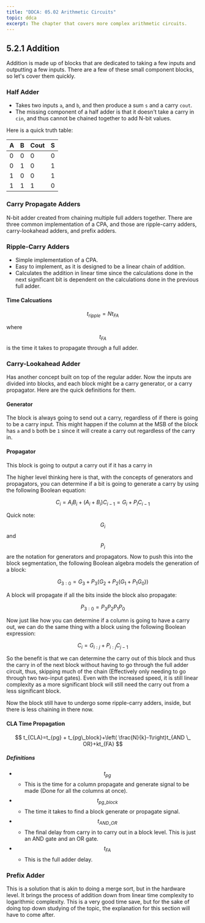 ```yaml
---
title: "DDCA: 05.02 Arithmetic Circuits"
topic: ddca
excerpt: The chapter that covers more complex arithmetic circuits.
---
```

## 5.2.1 Addition

Addition is made up of blocks that are dedicated to taking a few inputs and outputting a few inputs. There are a few of these small component blocks, so let's cover them quickly.

### Half Adder

- Takes two inputs `a`, and `b`, and then produce a sum `s` and a carry `cout`.
- The missing component of a half adder is that it doesn't take a carry in `cin`, and thus cannot be chained together to add N-bit values.

Here is a quick truth table:

| A | B | Cout | S |
| --- | --- | --- | --- |
| 0 | 0 | 0 | 0 |
| 0 | 1 | 0 | 1 |
| 1 | 0 | 0 | 1 |
| 1 | 1 | 1 | 0 |

### Carry Propagate Adders

N-bit adder created from chaining multiple full adders together. There are three common implementation of a CPA, and those are ripple-carry adders, carry-lookahead adders, and prefix adders.

### Ripple-Carry Adders

- Simple implementation of a CPA.
- Easy to implement, as it is designed to be a linear chain of addition.
- Calculates the addition in linear time since the calculations done in the next significant bit is dependent on the calculations done in the previous full adder.

#### Time Calcuations

$$
t_{ripple} = Nt_{FA}
$$

where $$t_{FA}$$ is the time it takes to propagate through a full adder.

### Carry-Lookahead Adder

Has another concept built on top of the regular adder. Now the inputs are divided into blocks, and each block might be a carry generator, or a carry propagator. Here are the quick definitions for them.

#### Generator

The block is always going to send out a carry, regardless of if there is going to be a carry input. This might happen if the column at the MSB of the block has `a` and `b` both be `1` since it will create a carry out regardless of the carry in.

#### Propagator

This block is going to output a carry out if it has a carry in

The higher level thinking here is that, with the concepts of generators and propagators, you can determine if a bit is going to generate a carry by using the following Boolean equation:

$$
C_i = A_iB_i + \left( A_i + B_i\right)C_{i-1} = G_i + P_iC_{i-1}
$$

Quick note: $$G_i$$ and $$P_i$$ are the notation for generators and propagators. Now to push this into the block segmentation, the following Boolean algebra models the generation of a block:

$$
G_{3:0} = G_3 + P_3\left( G_2 + P_2\left( G_1 + P_1G_0\right)\right)
$$

A block will propagate if all the bits inside the block also propagate:

$$
P_{3:0} = P_3P_2P_1P_0
$$

Now just like how you can determine if a column is going to have a carry out, we can do the same thing with a block using the following Boolean expression:

$$
C_i = G_{i:j} + P_{i:j}C_{j-1}
$$

So the benefit is that we can determine the carry out of this block and thus the carry in of the next block without having to go through the full adder circuit, thus, skipping much of the chain (Effectively only needing to go through two two-input gates). Even with the increased speed, it is still linear complexity as a more significant block will still need the carry out from a less significant block.

Now the block still have to undergo some ripple-carry adders, inside, but there is less chaining in there now.

#### CLA Time Propagation

$$
t_{CLA}=t_{pg} + t_{pg\_block}+\left( \frac{N}{k}-1\right)t_{AND \_ OR}+kt_{FA}
$$

##### Definitions
- $$t_{pg}$$
  - This is the time for a column propagate and generate signal to be made (Done for all the columns at once).
- $$t_{pg\_block}$$
  - The time it takes to find a block generate or propagate signal.
- $$t_{AND\_OR}$$
  - The final delay from carry in to carry out in a block level. This is just an AND gate and an OR gate.
- $$t_{FA}$$
  - This is the full adder delay.

### Prefix Adder

This is a solution that is akin to doing a merge sort, but in the hardware level. It brings the process of addition down from linear time complexity to logarithmic complexity. This is a very good time save, but for the sake of doing top down studying of the topic, the explanation for this section will have to come after.
